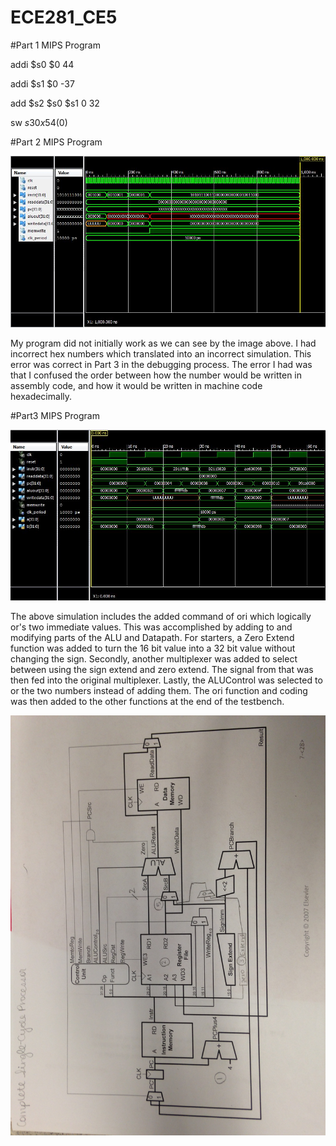 ECE281_CE5
==========
#Part 1 MIPS Program

addi $s0 $0 44

addi $s1 $0 -37

add $s2 $s0 $s1 0 32

sw $s3 0x54($0)


#Part 2 MIPS Program

![](Part2Sim.JPG)


My program did not initially work as we can see by the image above. I had incorrect hex numbers which translated into an
incorrect simulation. This error was correct in Part 3 in the debugging process. The error I had was that I confused the order between how the number would be written in assembly code, and how it would be written in machine code hexadecimally. 

#Part3 MIPS Program

![](Task3Sim.JPG)

The above simulation includes the added command of ori which logically or's two immediate values. This was accomplished by adding to and modifying parts of the ALU and Datapath. For starters, a Zero Extend function was added to turn the 16 bit value into a 32 bit value without changing the sign. Secondly, another multiplexer was added to select between using the sign extend and zero extend. The signal from that was then fed into the original multiplexer. Lastly, the ALUControl was selected to or the two numbers instead of adding them. The ori function and coding was then added to the other functions at the end of the testbench. 

![](photo.JPG)
